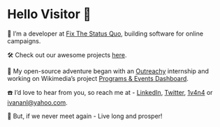  # Hello Visitor 🤘
    
 🌱 I’m a developer at [Fix The Status Quo](https://proca.app/), building software for online campaigns.
 
 🛠️ Check out our awesome projects [here](https://github.com/fixthestatusquo/).
 
 :yellow_heart: My open-source adventure began with an [Outreachy](https://www.outreachy.org) internship and working on Wikimedia’s project [Programs & Events Dashboard](https://github.com/WikiEducationFoundation/WikiEduDashboard).
  
  ☎️ I’d love to hear from you, so reach me at - [LinkedIn](https://www.linkedin.com/in/1v4n4/), [Twitter](https://twitter.com/_1v4n4), [1v4n4](https://www.1v4n4.me) or ivananl@yahoo.com.    
   
 🖖 But, if we never meet again - Live long and prosper!
